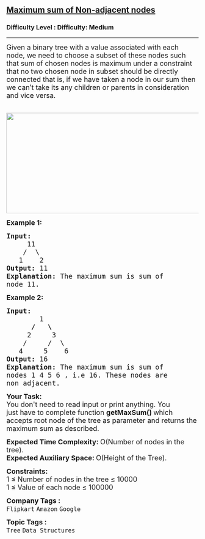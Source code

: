 <h2><a href="https://www.geeksforgeeks.org/problems/maximum-sum-of-non-adjacent-nodes/1?page=2&sortBy=submissions">Maximum sum of Non-adjacent nodes</a></h2><h3>Difficulty Level : Difficulty: Medium</h3><hr><div class="problems_problem_content__Xm_eO"><p><span style="font-size:18px">Given a binary tree with a value associated with each node, we need to choose a subset of these nodes such that sum of chosen nodes is maximum under a constraint that no two chosen node in subset should be directly connected that is, if we have taken a node in our sum then we can’t take its any children or parents in consideration and vice versa.</span></p>

<p><span style="font-size:18px">&nbsp; &nbsp; &nbsp; &nbsp; &nbsp; &nbsp; &nbsp; &nbsp; &nbsp; &nbsp; &nbsp; &nbsp; &nbsp; &nbsp; &nbsp; &nbsp; &nbsp; &nbsp; &nbsp; &nbsp; &nbsp; &nbsp; &nbsp; &nbsp;<img alt="" src="http://contribute.geeksforgeeks.org/wp-content/uploads/nodeSubsetWithMaxSum.png" style="height:263px; width:600px"></span></p>

<p><span style="font-size:18px"><strong>Example 1:</strong></span></p>

<pre><span style="font-size:18px"><strong>Input:
</strong>     11
&nbsp;   /  \
&nbsp;  1    2
<strong>Output: </strong>11<strong>
Explanation: </strong>The maximum sum is sum of
node&nbsp;11.</span></pre>

<p><span style="font-size:18px"><strong>Example 2:</strong></span></p>

<pre><span style="font-size:18px"><strong>Input:
&nbsp;       </strong>1
<strong>      /   \
&nbsp;    </strong>2     3
&nbsp;   /     /  \
&nbsp;  4     5    6
<strong>Output: </strong>16<strong>
Explanation: </strong>The maximum sum is sum of
nodes 1 4 5 6<strong> </strong>, i.e 16. These nodes are
non adjacent.</span></pre>

<p><span style="font-size:18px"><strong>Your Task:</strong><br>
You don't need to read input or print anything. You just&nbsp;have to complete&nbsp;function&nbsp;<strong>getMaxSum() </strong>which accepts root node of the tree as parameter and returns the maximum sum as described.</span></p>

<p dir="ltr"><span style="font-size:18px"><strong>Expected Time Complexity: </strong>O(Number of nodes in the tree).<br>
<strong>Expected Auxiliary Space: </strong>O(Height of the Tree).</span></p>

<div><span style="font-size:18px"><strong>Constraints:</strong><br>
1 ≤ Number of nodes in the tree ≤ 10000</span></div>

<div><span style="font-size:18px">1 ≤ Value of each node ≤ 100000</span></div>
</div><p><span style=font-size:18px><strong>Company Tags : </strong><br><code>Flipkart</code>&nbsp;<code>Amazon</code>&nbsp;<code>Google</code>&nbsp;<br><p><span style=font-size:18px><strong>Topic Tags : </strong><br><code>Tree</code>&nbsp;<code>Data Structures</code>&nbsp;
